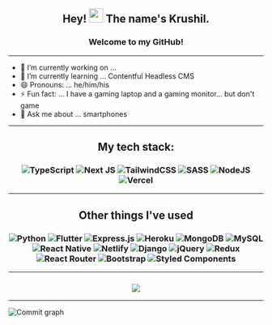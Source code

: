 <h2 align="center">
  Hey!
  <img src="https://media.giphy.com/media/hvRJCLFzcasrR4ia7z/giphy.gif" width="28" />
  The name's Krushil.
</h2>

<h3 align="center">Welcome to my GitHub!</h3>

---

-  🔭 I’m currently working on ...
-  🌱 I’m currently learning ... Contentful Headless CMS
-  😄 Pronouns: ... he/him/his
-  ⚡ Fun fact: ... I have a gaming laptop and a gaming monitor... but don't game
-  💬 Ask me about ... smartphones

---

<h2 align="center">My tech stack:</h2>

<h3 align="center">
	<img alt="TypeScript" src="https://img.shields.io/badge/TypeScript%20-%23007ACC.svg?style=for-the-badge&logo=typescript&logoColor=white" />
	<img alt="Next JS" src="https://img.shields.io/badge/nextjs-%23000000.svg?style=for-the-badge&logo=next.js&logoColor=white" />
	<img alt="TailwindCSS" src="https://img.shields.io/badge/tailwindcss-%2338B2AC.svg?style=for-the-badge&logo=tailwind-css&logoColor=white" />
	<img alt="SASS" src="https://img.shields.io/badge/Sass%20-hotpink.svg?style=for-the-badge&logo=SASS&logoColor=white" />
	<img alt="NodeJS" src="https://img.shields.io/badge/Node.js%20-%2343853D.svg?style=for-the-badge&logo=node.js&logoColor=white" />
	<img alt="Vercel" src="https://img.shields.io/badge/Vercel%20-%23000000.svg?style=for-the-badge&logo=vercel&logoColor=white">
</h3>

---

<h2 align="center">Other things I've used</h2>
<h3 align="center">
	<img alt="Python" src="https://img.shields.io/badge/Python-14354C?style=for-the-badge&logo=python&logoColor=white">
	<img alt="Flutter" src="https://img.shields.io/badge/Flutter-02569B?style=for-the-badge&logo=flutter&logoColor=white">
	<img alt="Express.js" src="https://img.shields.io/badge/Express.js-404D59?style=for-the-badge">
	<img alt="Heroku" src="https://img.shields.io/badge/Heroku-430098?style=for-the-badge&logo=heroku&logoColor=white">
	<img alt="MongoDB" src="https://img.shields.io/badge/MongoDB-4EA94B?style=for-the-badge&logo=mongodb&logoColor=white">
	<img alt="MySQL" src="https://img.shields.io/badge/MySQL-00000F?style=for-the-badge&logo=mysql&logoColor=white">
	<img alt="React Native" src="https://img.shields.io/badge/React_Native-20232A?style=for-the-badge&logo=react&logoColor=61DAFB">
	<img alt="Netlify" src="https://img.shields.io/badge/Netlify-00C7B7?style=for-the-badge&logo=netlify&logoColor=white">
	<img alt="Django" src="https://img.shields.io/badge/Django-092E20?style=for-the-badge&logo=django&logoColor=white">
	<img alt="jQuery" src="https://img.shields.io/badge/jQuery-0769AD?style=for-the-badge&logo=jquery&logoColor=white">
	<img alt="Redux" src="https://img.shields.io/badge/Redux-593D88?style=for-the-badge&logo=redux&logoColor=white">
	<img alt="React Router" src="https://img.shields.io/badge/React_Router-CA4245?style=for-the-badge&logo=react-router&logoColor=white">
	<img alt="Bootstrap" src="https://img.shields.io/badge/Bootstrap-563D7C?style=for-the-badge&logo=bootstrap&logoColor=white">
	<img alt="Styled Components" src="https://img.shields.io/badge/styled--components-DB7093?style=for-the-badge&logo=styled-components&logoColor=white">
</h3>

---

<h3 align="center">
	<img src="https://github-readme-stats.vercel.app/api?username=krushilnaik&count_private=true&show_icons=true&hide=prs&include_all_commits=true&theme=dracula" />
</h3>

---

![Commit graph](https://activity-graph.herokuapp.com/graph?username=krushilnaik&bg_color=1F222E&color=ffaaaa&line=F85D7F&point=FFFFFF)

<!--
**krushilnaik/krushilnaik** is a ✨ _special_ ✨ repository because its `README.md` (this file) appears on your GitHub profile.

Here are some ideas to get you started:

- 👯 I’m looking to collaborate on ...
- 🤔 I’m looking for help with ...
- 📫 How to reach me: ...
-->
